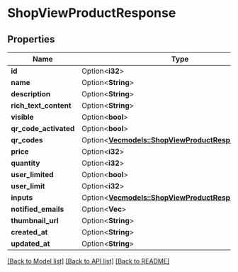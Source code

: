 # ShopViewProductResponse

## Properties

Name | Type | Description | Notes
------------ | ------------- | ------------- | -------------
**id** | Option<**i32**> |  | [optional]
**name** | Option<**String**> |  | [optional]
**description** | Option<**String**> |  | [optional]
**rich_text_content** | Option<**String**> |  | [optional]
**visible** | Option<**bool**> |  | [optional]
**qr_code_activated** | Option<**bool**> |  | [optional]
**qr_codes** | Option<[**Vec<models::ShopViewProductResponseQrCode>**](ShopViewProductResponseQRCode.md)> |  | [optional]
**price** | Option<**i32**> |  | [optional]
**quantity** | Option<**i32**> |  | [optional]
**user_limited** | Option<**bool**> |  | [optional]
**user_limit** | Option<**i32**> |  | [optional]
**inputs** | Option<[**Vec<models::ShopViewProductResponseInput>**](ShopViewProductResponseInput.md)> |  | [optional]
**notified_emails** | Option<**Vec<String>**> |  | [optional]
**thumbnail_url** | Option<**String**> |  | [optional]
**created_at** | Option<**String**> |  | [optional]
**updated_at** | Option<**String**> |  | [optional]

[[Back to Model list]](../README.md#documentation-for-models) [[Back to API list]](../README.md#documentation-for-api-endpoints) [[Back to README]](../README.md)



